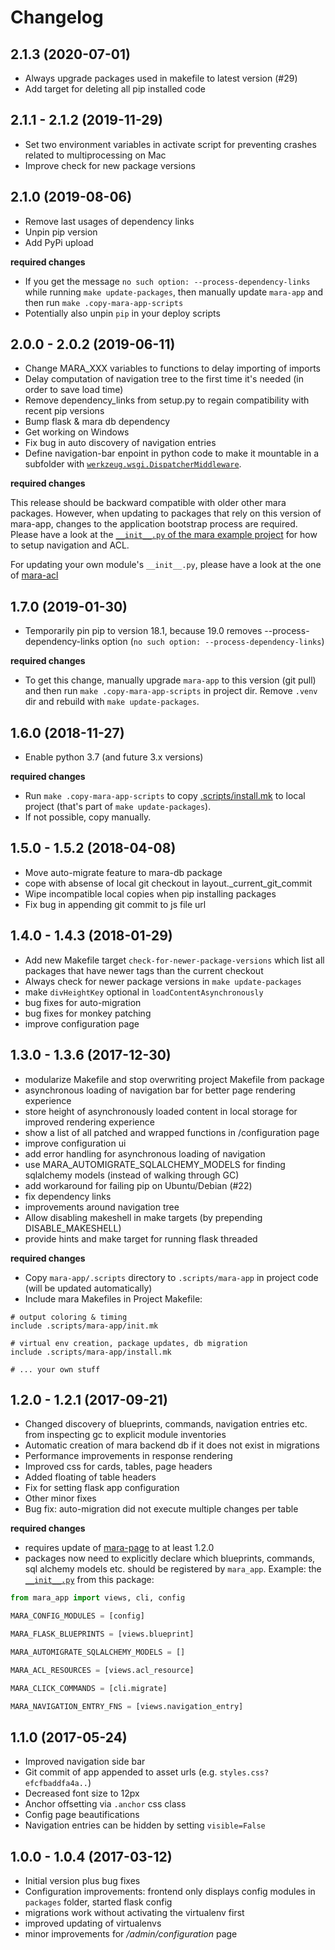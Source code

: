 # Changelog

## 2.1.3 (2020-07-01)

- Always upgrade packages used in makefile to latest version (#29)
- Add target for deleting all pip installed code


## 2.1.1 - 2.1.2 (2019-11-29)

- Set two environment variables in activate script for preventing crashes related to multiprocessing on Mac
- Improve check for new package versions

## 2.1.0 (2019-08-06)

- Remove last usages of dependency links 
- Unpin pip version
- Add PyPi upload

**required changes**

- If you get the message `no such option: --process-dependency-links` while running `make update-packages`, then manually update `mara-app` and then run `make .copy-mara-app-scripts`
- Potentially also unpin `pip` in your deploy scripts


## 2.0.0 - 2.0.2 (2019-06-11)

- Change MARA_XXX variables to functions to delay importing of imports
- Delay computation of navigation tree to the first time it's needed (in order to save load time)
- Remove dependency_links from setup.py to regain compatibility with recent pip versions
- Bump flask & mara db dependency
- Get working on Windows
- Fix bug in auto discovery of navigation entries
- Define navigation-bar enpoint in python code to make it mountable in a subfolder
  with [`werkzeug.wsgi.DispatcherMiddleware`](http://flask.pocoo.org/docs/1.0/patterns/appdispatch/).


**required changes**

This release should be backward compatible with older other mara packages. However, when updating to packages that rely on this version of mara-app, changes to the application bootstrap process are required. Please have a look at the [`__init__.py` of the mara example project](https://github.com/mara/mara-example-project/blob/master/app/ui/__init__.py) for how to setup navigation and ACL.

For updating your own module's `__init__.py`, please have a look at the one of [mara-acl](https://github.com/mara/mara-example-project/blob/master/app/ui/__init__.py)  


## 1.7.0 (2019-01-30)

- Temporarily pin pip to version 18.1, because 19.0 removes --process-dependency-links option (`no such option: --process-dependency-links`)


**required changes**

- To get this change, manually upgrade `mara-app` to this version (git pull) and then run `make .copy-mara-app-scripts` in project dir. Remove `.venv` dir and rebuild with `make update-packages`.


## 1.6.0 (2018-11-27)

- Enable python 3.7 (and future 3.x versions)

**required changes**

- Run `make .copy-mara-app-scripts` to copy [.scripts/install.mk](https://github.com/mara/mara-app/blob/master/.scripts/install.mk) to local project (that's part of `make update-packages`). 
- If not possible, copy manually.


## 1.5.0 - 1.5.2 (2018-04-08)

- Move auto-migrate feature to mara-db package
- cope with absense of local git checkout in layout._current_git_commit
- Wipe incompatible local copies when pip installing packages 
- Fix bug in appending git commit to js file url


## 1.4.0 - 1.4.3 (2018-01-29)

- Add new Makefile target `check-for-newer-package-versions` which list all packages that have newer tags than the current checkout
- Always check for newer package versions in `make update-packages`
- make `divHeightKey` optional in `loadContentAsynchronously`
- bug fixes for auto-migration
- bug fixes for monkey patching
- improve configuration page
 


## 1.3.0 - 1.3.6 (2017-12-30)

- modularize Makefile and stop overwriting project Makefile from package 
- asynchronous loading of navigation bar for better page rendering experience
- store height of asynchronously loaded content in local storage for improved rendering experience
- show a list of all patched and wrapped functions in /configuration page 
- improve configuration ui
- add error handling for asynchronous loading of navigation 
- use MARA_AUTOMIGRATE_SQLALCHEMY_MODELS for finding sqlalchemy models (instead of walking through GC)
- add workaround for failing pip on Ubuntu/Debian (#22)
- fix dependency links
- improvements around navigation tree
- Allow disabling makeshell in make targets (by prepending DISABLE_MAKESHELL)
- provide hints and make target for running flask threaded

**required changes**

- Copy `mara-app/.scripts` directory to `.scripts/mara-app` in project code (will be updated automatically)
- Include mara Makefiles in Project Makefile:

```
# output coloring & timing
include .scripts/mara-app/init.mk

# virtual env creation, package updates, db migration
include .scripts/mara-app/install.mk

# ... your own stuff
```


## 1.2.0 - 1.2.1 (2017-09-21)

- Changed discovery of blueprints, commands, navigation entries etc. from inspecting gc to explicit module inventories
- Automatic creation of mara backend db if it does not exist in migrations
- Performance improvements in response rendering
- Improved css for cards, tables, page headers 
- Added floating of table headers
- Fix for setting flask app configuration
- Other minor fixes
- Bug fix: auto-migration did not execute multiple changes per table

**required changes**

- requires update of [mara-page](https://github.com/mara/mara-page) to at least 1.2.0
- packages now need to explicitly declare which blueprints, commands, sql alchemy models etc. should be registered by `mara_app`. Example: the [`__init__.py`](https://github.com/mara/mara-app/blob/master/mara_app/__init__.py) from this package:
 
```python
from mara_app import views, cli, config

MARA_CONFIG_MODULES = [config]

MARA_FLASK_BLUEPRINTS = [views.blueprint]

MARA_AUTOMIGRATE_SQLALCHEMY_MODELS = []

MARA_ACL_RESOURCES = [views.acl_resource]

MARA_CLICK_COMMANDS = [cli.migrate]

MARA_NAVIGATION_ENTRY_FNS = [views.navigation_entry]

```


## 1.1.0 (2017-05-24)

- Improved navigation side bar
- Git commit of app appended to asset urls (e.g. `styles.css?efcfbaddfa4a..`)
- Decreased font size to 12px
- Anchor offsetting via `.anchor` css class
- Config page beautifications
- Navigation entries can be hidden by setting `visible=False`



## 1.0.0 - 1.0.4 (2017-03-12) 

- Initial version plus bug fixes
- Configuration improvements: frontend only displays config modules in `packages` folder, started flask config 
- migrations work without activating the virtualenv first
- improved updating of virtualenvs
- minor improvements for _/admin/configuration_ page
